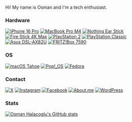 Hi! My name is Osman and I'm a tech enthusiast.

[//]: # (Thanks for viewing my page!)

### Hardware

[![iPhone 16 Pro](https://img.shields.io/badge/iPhone%2016%20Pro-FFFFFF?style=flat&logo=apple&logoColor=FFFFFF&labelColor=333333)](https://www.gsmarena.com/apple_iphone_16_pro-13315.php)
[![MacBook Pro M4](https://img.shields.io/badge/MacBook%20Pro%20M4-FFFFFF?style=flat&logo=apple&logoColor=FFFFFF&labelColor=333333)](https://support.apple.com/en-us/121552)
[![Nothing Ear Stick](https://img.shields.io/badge/Nothing%20Ear%20Stick-333333?style=flat&logo=listmonk&logoColor=FFFFFF&labelColor=CC092F)](https://intl.nothing.tech/products/ear-stick?Colour=White)  
[![Fire Stick 4K Max](https://img.shields.io/badge/Fire%20Stick%204K%20Max-dd5740?style=flat&logo=googletv&logoColor=000000&labelColor=bd9b6e)](https://developer.amazon.com/docs/device-specs/device-specifications-fire-tv-streaming-media-player.html?v=ftvstick4kmax_gen2_16)
[![PlayStation 2](https://img.shields.io/badge/PlayStation%202-003791?style=flat&logo=playstation&logoColor=000000&labelColor=fee91f)](https://en.wikipedia.org/wiki/PlayStation_2)
[![PlayStation Classic](https://img.shields.io/badge/PlayStation%20Classic-00AB9F?style=flat&logo=playstation&logoColor=DF0024&labelColor=C0C0C0)](https://en.wikipedia.org/wiki/PlayStation_Classic)  
[![Asus DSL-AX82U](https://img.shields.io/badge/Asus%20DSL%20AX82U-333333?style=flat&logo=asus&logoColor=FFFFFF&labelColor=003791)](https://www.asus.com/networking-iot-servers/modem-routers/all-series/dsl-ax82u/)
[![FRITZ!Box 7590](https://img.shields.io/badge/FRITZ!Box%207590-FFFFFF?style=flat&logo=fritz&logoColor=FFFFFF&labelColor=E2001A)](https://techinfodepot.shoutwiki.com/wiki/AVM_FRITZ!Box_7590)

### OS

[![macOS Tahoe](https://img.shields.io/badge/macOS%20Tahoe-146ECA?style=flat&logo=apple&logoColor=FFFFFF&labelColor=333333)](https://en.wikipedia.org/wiki/MacOS_Tahoe)
[![Pop!_OS](https://img.shields.io/badge/Pop!_OS-ffad00?style=flat&logo=popos&logoColor=48B9C7&labelColor=574f4a)](https://pop.system76.com/)
[![Fedora](https://img.shields.io/badge/Fedora-79db32?style=flat&logo=fedora&logoColor=FFFFFF&labelColor=072C61)](https://getfedora.org/en/)

### Contact

[![X](https://img.shields.io/badge/OsmanHalacoglu-333333?style=flat&logo=x&logoColor=FFFFFF&labelColor=333333)](https://x.com/OsmanHalacoglu)
[![Instagram](https://img.shields.io/badge/Halacoglu-FF0069?style=flat&logo=instagram&logoColor=FFFFFF&labelColor=FF0069)](https://www.instagram.com/halacoglu/)
[![Facebook](https://img.shields.io/badge/OsmanHalacoglu-1877F2?style=flat&logo=facebook&logoColor=FFFFFF&labelColor=1877F2)](https://www.facebook.com/osmanhalacoglu/)
[![About.me](https://img.shields.io/badge/Halacoglu-00A98F?style=flat&logo=aboutdotme&logoColor=FFFFFF&labelColor=00A98F)](https://about.me/halacoglu)
[![WordPress](https://img.shields.io/badge/Halacoglu-21759B?style=flat&logo=wordpress&logoColor=FFFFFF&labelColor=21759B)](https://halacoglu.wordpress.com/)

### Stats

[![Osman Halacoglu's GitHub stats](https://github-readme-stats.vercel.app/api?username=halacoglu&theme=yeblu&count_private=true&include_all_commits=true&show_icons=true)](https://github.com/anuraghazra/github-readme-stats)
